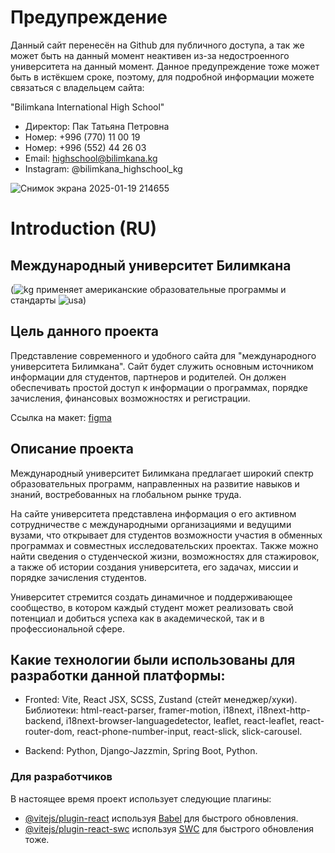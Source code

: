 # Предупреждение

Данный сайт перенесён на Github для публичного доступа, а так же может быть на данный момент неактивен из-за недостроенного университета на данный момент. Данное предупреждение тоже может быть в истёкшем сроке, поэтому, для подробной информации можете связаться с владельцем сайта:

"Bilimkana International High School"
- Директор: Пак Татьяна Петровна
- Hoмep: +996 (770) 11 00 19
- Hoмep: +996 (552) 44 26 03
- Email: highschool@bilimkana.kg
- Instagram: @bilimkana_highschool_kg

![Снимок экрана 2025-01-19 214655](https://github.com/user-attachments/assets/296bd380-353b-4bb6-9e2b-945595b0c70a)

# Introduction (RU)

## Международный университет Билимкана
(![kg](https://github.com/user-attachments/assets/37377991-cf72-4745-a5d3-9748dd58c3e5) применяет американские образовательные программы и стандарты ![usa](https://github.com/user-attachments/assets/0d67b1dc-711f-4ca4-b43e-92b1dd7cb748))

## Цель данного проекта

Представление современного и удобного сайта для "международного университета Билимкана". Сайт будет служить основным источником информации для студентов, партнеров и родителей. 
Он должен обеспечивать простой доступ к информации о программах, порядке зачисления, финансовых возможностях и регистрации.

Ссылка на макет: [figma](https://www.figma.com/design/ceJLpl4B5IvxqsIotFprjv/Geeks-Pro-5.0---%D0%91%D0%B8%D0%BB%D0%B8%D0%BC%D0%BA%D0%B0%D0%BD%D0%B0?node-id=0-1&p=f&t=x2L1axHnD53BLo9o-0)

## Описание проекта

Международный университет Билимкана предлагает широкий спектр образовательных программ, направленных на развитие навыков и знаний, востребованных на глобальном рынке труда.

На сайте университета представлена информация о его активном сотрудничестве с международными организациями и ведущими вузами, что открывает для студентов возможности участия в обменных программах и совместных исследовательских проектах. Также можно найти сведения о студенческой жизни, возможностях для стажировок, а также об истории создания университета, его задачах, миссии и порядке зачисления студентов.

Университет стремится создать динамичное и поддерживающее сообщество, в котором каждый студент может реализовать свой потенциал и добиться успеха как в академической, так и в профессиональной сфере.

## Какие технологии были использованы для разработки данной платформы:

- Fronted: Vite, React JSX, SCSS, Zustand (стейт менеджер/хуки). Библиотеки: html-react-parser, framer-motion, i18next, i18next-http-backend, i18next-browser-languagedetector, leaflet, react-leaflet, react-router-dom, react-phone-number-input, react-slick, slick-carousel.

- Backend: Python, Django-Jazzmin, Spring Boot, Python.

### Для разработчиков

В настоящее время проект использует следующие плагины:

- [@vitejs/plugin-react](https://github.com/vitejs/vite-plugin-react/blob/main/packages/plugin-react/README.md) используя [Babel](https://babeljs.io/) для быстрого обновления.
- [@vitejs/plugin-react-swc](https://github.com/vitejs/vite-plugin-react-swc) используя [SWC](https://swc.rs/) для быстрого обновления тоже.
